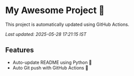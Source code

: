 # My Awesome Project 🚀

This project is automatically updated using GitHub Actions.

_Last updated: 2025-05-28 17:21:15 IST_

## Features
- Auto-update README using Python 🐍
- Auto Git push with GitHub Actions 🤖
